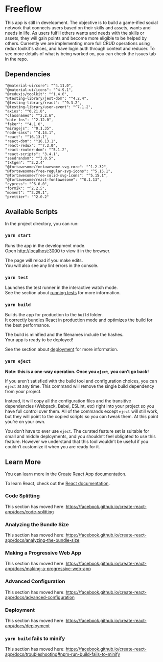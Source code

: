 # Freeflow

This app is still in development. The objective is to build a game-ified social network that connects users based on their skills and assets, wants and needs in life. As users fulfill others wants and needs with the skills or assets, they will gain points and become more eligible to be helped by others. Currently we are implementing more full CRUD operations using redux toolkit's slices, and have login auth through context and reducer. To see more details of what is being worked on, you can check the issues tab in the repo.

## Dependencies

	"@material-ui/core": "^4.11.0",
	"@material-ui/icons": "^4.9.1",
	"@reduxjs/toolkit": "^1.4.0",
	"@testing-library/jest-dom": "^4.2.4",
	"@testing-library/react": "^9.3.2",
	"@testing-library/user-event": "^7.1.2",
	"axios": "^0.21.0",
	"classnames": "^2.2.6",
	"date-fns": "^2.12.0",
	"faker": "^4.1.0",
	"miragejs": "^0.1.35",
	"node-sass": "^4.14.1",
	"react": "^16.13.1",
	"react-dom": "^16.13.1",
	"react-redux": "^7.2.0",
	"react-router-dom": "^5.1.2",
	"react-scripts": "3.4.1",
	"seedrandom": "^3.0.5",
	"txtgen": "^2.2.4"
	"@fortawesome/fontawesome-svg-core": "^1.2.32",
	"@fortawesome/free-regular-svg-icons": "^5.15.1",
	"@fortawesome/free-solid-svg-icons": "^5.15.1",
	"@fortawesome/react-fontawesome": "^0.1.13",
	"cypress": "^6.0.0",
	"formik": "^2.2.5",
	"moment": "^2.29.1",
	"prettier": "^2.0.2"

## Available Scripts

In the project directory, you can run:

### `yarn start`

Runs the app in the development mode.<br />
Open [http://localhost:3000](http://localhost:3000) to view it in the browser.

The page will reload if you make edits.<br />
You will also see any lint errors in the console.

### `yarn test`

Launches the test runner in the interactive watch mode.<br />
See the section about [running tests](https://facebook.github.io/create-react-app/docs/running-tests) for more information.

### `yarn build`

Builds the app for production to the `build` folder.<br />
It correctly bundles React in production mode and optimizes the build for the best performance.

The build is minified and the filenames include the hashes.<br />
Your app is ready to be deployed!

See the section about [deployment](https://facebook.github.io/create-react-app/docs/deployment) for more information.

### `yarn eject`

**Note: this is a one-way operation. Once you `eject`, you can’t go back!**

If you aren’t satisfied with the build tool and configuration choices, you can `eject` at any time. This command will remove the single build dependency from your project.

Instead, it will copy all the configuration files and the transitive dependencies (Webpack, Babel, ESLint, etc) right into your project so you have full control over them. All of the commands except `eject` will still work, but they will point to the copied scripts so you can tweak them. At this point you’re on your own.

You don’t have to ever use `eject`. The curated feature set is suitable for small and middle deployments, and you shouldn’t feel obligated to use this feature. However we understand that this tool wouldn’t be useful if you couldn’t customize it when you are ready for it.

## Learn More

You can learn more in the [Create React App documentation](https://facebook.github.io/create-react-app/docs/getting-started).

To learn React, check out the [React documentation](https://reactjs.org/).

### Code Splitting

This section has moved here: https://facebook.github.io/create-react-app/docs/code-splitting

### Analyzing the Bundle Size

This section has moved here: https://facebook.github.io/create-react-app/docs/analyzing-the-bundle-size

### Making a Progressive Web App

This section has moved here: https://facebook.github.io/create-react-app/docs/making-a-progressive-web-app

### Advanced Configuration

This section has moved here: https://facebook.github.io/create-react-app/docs/advanced-configuration

### Deployment

This section has moved here: https://facebook.github.io/create-react-app/docs/deployment

### `yarn build` fails to minify

This section has moved here: https://facebook.github.io/create-react-app/docs/troubleshooting#npm-run-build-fails-to-minify
